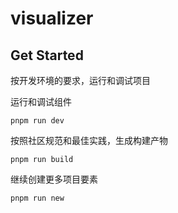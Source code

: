# visualizer

## Get Started

按开发环境的要求，运行和调试项目

运行和调试组件

```
pnpm run dev
```

按照社区规范和最佳实践，生成构建产物

```
pnpm run build
```

继续创建更多项目要素

```
pnpm run new
```

